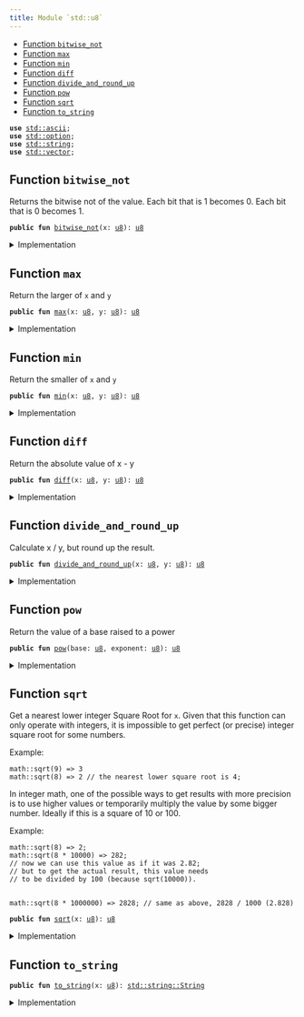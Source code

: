 ```yaml
---
title: Module `std::u8`
---
```




-  [Function `bitwise_not`](#std_u8_bitwise_not)
-  [Function `max`](#std_u8_max)
-  [Function `min`](#std_u8_min)
-  [Function `diff`](#std_u8_diff)
-  [Function `divide_and_round_up`](#std_u8_divide_and_round_up)
-  [Function `pow`](#std_u8_pow)
-  [Function `sqrt`](#std_u8_sqrt)
-  [Function `to_string`](#std_u8_to_string)


<pre><code><b>use</b> <a href="../std/ascii.md#std_ascii">std::ascii</a>;
<b>use</b> <a href="../std/option.md#std_option">std::option</a>;
<b>use</b> <a href="../std/string.md#std_string">std::string</a>;
<b>use</b> <a href="../std/vector.md#std_vector">std::vector</a>;
</code></pre>



<a name="std_u8_bitwise_not"></a>

## Function `bitwise_not`

Returns the bitwise not of the value.
Each bit that is 1 becomes 0. Each bit that is 0 becomes 1.


<pre><code><b>public</b> <b>fun</b> <a href="../std/u8.md#std_u8_bitwise_not">bitwise_not</a>(x: <a href="../std/u8.md#std_u8">u8</a>): <a href="../std/u8.md#std_u8">u8</a>
</code></pre>



<details>
<summary>Implementation</summary>


<pre><code><b>public</b> <b>fun</b> <a href="../std/u8.md#std_u8_bitwise_not">bitwise_not</a>(x: <a href="../std/u8.md#std_u8">u8</a>): <a href="../std/u8.md#std_u8">u8</a> {
    x ^ <a href="../std/u8.md#std_u8_max_value">max_value</a>!()
}
</code></pre>



</details>

<a name="std_u8_max"></a>

## Function `max`

Return the larger of <code>x</code> and <code>y</code>


<pre><code><b>public</b> <b>fun</b> <a href="../std/u8.md#std_u8_max">max</a>(x: <a href="../std/u8.md#std_u8">u8</a>, y: <a href="../std/u8.md#std_u8">u8</a>): <a href="../std/u8.md#std_u8">u8</a>
</code></pre>



<details>
<summary>Implementation</summary>


<pre><code><b>public</b> <b>fun</b> <a href="../std/u8.md#std_u8_max">max</a>(x: <a href="../std/u8.md#std_u8">u8</a>, y: <a href="../std/u8.md#std_u8">u8</a>): <a href="../std/u8.md#std_u8">u8</a> {
    <a href="../std/macros.md#std_macros_num_max">std::macros::num_max</a>!(x, y)
}
</code></pre>



</details>

<a name="std_u8_min"></a>

## Function `min`

Return the smaller of <code>x</code> and <code>y</code>


<pre><code><b>public</b> <b>fun</b> <a href="../std/u8.md#std_u8_min">min</a>(x: <a href="../std/u8.md#std_u8">u8</a>, y: <a href="../std/u8.md#std_u8">u8</a>): <a href="../std/u8.md#std_u8">u8</a>
</code></pre>



<details>
<summary>Implementation</summary>


<pre><code><b>public</b> <b>fun</b> <a href="../std/u8.md#std_u8_min">min</a>(x: <a href="../std/u8.md#std_u8">u8</a>, y: <a href="../std/u8.md#std_u8">u8</a>): <a href="../std/u8.md#std_u8">u8</a> {
    <a href="../std/macros.md#std_macros_num_min">std::macros::num_min</a>!(x, y)
}
</code></pre>



</details>

<a name="std_u8_diff"></a>

## Function `diff`

Return the absolute value of x - y


<pre><code><b>public</b> <b>fun</b> <a href="../std/u8.md#std_u8_diff">diff</a>(x: <a href="../std/u8.md#std_u8">u8</a>, y: <a href="../std/u8.md#std_u8">u8</a>): <a href="../std/u8.md#std_u8">u8</a>
</code></pre>



<details>
<summary>Implementation</summary>


<pre><code><b>public</b> <b>fun</b> <a href="../std/u8.md#std_u8_diff">diff</a>(x: <a href="../std/u8.md#std_u8">u8</a>, y: <a href="../std/u8.md#std_u8">u8</a>): <a href="../std/u8.md#std_u8">u8</a> {
    <a href="../std/macros.md#std_macros_num_diff">std::macros::num_diff</a>!(x, y)
}
</code></pre>



</details>

<a name="std_u8_divide_and_round_up"></a>

## Function `divide_and_round_up`

Calculate x / y, but round up the result.


<pre><code><b>public</b> <b>fun</b> <a href="../std/u8.md#std_u8_divide_and_round_up">divide_and_round_up</a>(x: <a href="../std/u8.md#std_u8">u8</a>, y: <a href="../std/u8.md#std_u8">u8</a>): <a href="../std/u8.md#std_u8">u8</a>
</code></pre>



<details>
<summary>Implementation</summary>


<pre><code><b>public</b> <b>fun</b> <a href="../std/u8.md#std_u8_divide_and_round_up">divide_and_round_up</a>(x: <a href="../std/u8.md#std_u8">u8</a>, y: <a href="../std/u8.md#std_u8">u8</a>): <a href="../std/u8.md#std_u8">u8</a> {
    <a href="../std/macros.md#std_macros_num_divide_and_round_up">std::macros::num_divide_and_round_up</a>!(x, y)
}
</code></pre>



</details>

<a name="std_u8_pow"></a>

## Function `pow`

Return the value of a base raised to a power


<pre><code><b>public</b> <b>fun</b> <a href="../std/u8.md#std_u8_pow">pow</a>(base: <a href="../std/u8.md#std_u8">u8</a>, exponent: <a href="../std/u8.md#std_u8">u8</a>): <a href="../std/u8.md#std_u8">u8</a>
</code></pre>



<details>
<summary>Implementation</summary>


<pre><code><b>public</b> <b>fun</b> <a href="../std/u8.md#std_u8_pow">pow</a>(base: <a href="../std/u8.md#std_u8">u8</a>, exponent: <a href="../std/u8.md#std_u8">u8</a>): <a href="../std/u8.md#std_u8">u8</a> {
    <a href="../std/macros.md#std_macros_num_pow">std::macros::num_pow</a>!(base, exponent)
}
</code></pre>



</details>

<a name="std_u8_sqrt"></a>

## Function `sqrt`

Get a nearest lower integer Square Root for <code>x</code>. Given that this
function can only operate with integers, it is impossible
to get perfect (or precise) integer square root for some numbers.

Example:
```
math::sqrt(9) => 3
math::sqrt(8) => 2 // the nearest lower square root is 4;
```

In integer math, one of the possible ways to get results with more
precision is to use higher values or temporarily multiply the
value by some bigger number. Ideally if this is a square of 10 or 100.

Example:
```
math::sqrt(8) => 2;
math::sqrt(8 * 10000) => 282;
// now we can use this value as if it was 2.82;
// but to get the actual result, this value needs
// to be divided by 100 (because sqrt(10000)).


math::sqrt(8 * 1000000) => 2828; // same as above, 2828 / 1000 (2.828)
```


<pre><code><b>public</b> <b>fun</b> <a href="../std/u8.md#std_u8_sqrt">sqrt</a>(x: <a href="../std/u8.md#std_u8">u8</a>): <a href="../std/u8.md#std_u8">u8</a>
</code></pre>



<details>
<summary>Implementation</summary>


<pre><code><b>public</b> <b>fun</b> <a href="../std/u8.md#std_u8_sqrt">sqrt</a>(x: <a href="../std/u8.md#std_u8">u8</a>): <a href="../std/u8.md#std_u8">u8</a> {
    <a href="../std/macros.md#std_macros_num_sqrt">std::macros::num_sqrt</a>!&lt;<a href="../std/u8.md#std_u8">u8</a>, <a href="../std/u16.md#std_u16">u16</a>&gt;(x, 8)
}
</code></pre>



</details>

<a name="std_u8_to_string"></a>

## Function `to_string`



<pre><code><b>public</b> <b>fun</b> <a href="../std/u8.md#std_u8_to_string">to_string</a>(x: <a href="../std/u8.md#std_u8">u8</a>): <a href="../std/string.md#std_string_String">std::string::String</a>
</code></pre>



<details>
<summary>Implementation</summary>


<pre><code><b>public</b> <b>fun</b> <a href="../std/u8.md#std_u8_to_string">to_string</a>(x: <a href="../std/u8.md#std_u8">u8</a>): String {
    <a href="../std/macros.md#std_macros_num_to_string">std::macros::num_to_string</a>!(x)
}
</code></pre>



</details>
